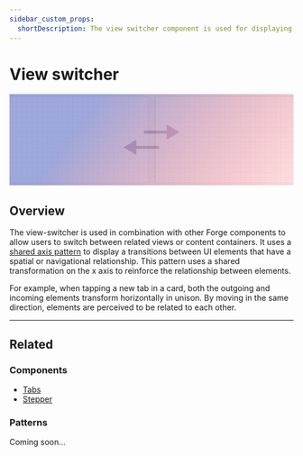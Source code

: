 ```yaml
---
sidebar_custom_props:
  shortDescription: The view switcher component is used for displaying a single view at a time out of a set of available views.
---
```


# View switcher

<ComponentVisual storybookUrl="https://forge.tylerdev.io/main/?path=/story/components-view-switcher--default">

![](./images/view-switcher.png)

</ComponentVisual>

## Overview

The view-switcher is used in combination with other Forge components to allow users to switch between related views or content containers. It uses a [shared axis pattern](https://material.io/design/motion/the-motion-system.html#shared-axis)
to display a transitions between UI elements that have a spatial or navigational relationship. This pattern uses a shared transformation on the x axis to reinforce the relationship between elements.

For example, when tapping a new tab in a card, both the outgoing and incoming elements transform horizontally in unison. By moving in the same direction, elements are perceived to be related to each other.

---

## Related

### Components

- [Tabs](/components/navigation/tabs)
- [Stepper](/components/stepper)

### Patterns

Coming soon...
